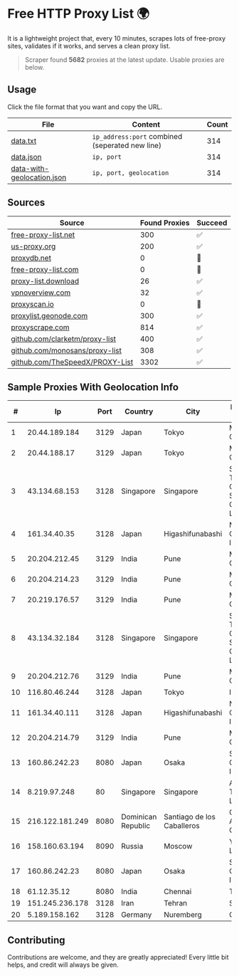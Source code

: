 
# Free HTTP Proxy List 🌍

It is a lightweight project that, every 10 minutes, scrapes lots of free-proxy sites, validates if it works, and serves a clean proxy list.


> Scraper found **5682** proxies at the latest update. Usable proxies are below.

## Usage

Click the file format that you want and copy the URL.


|File|Content|Count|
|----|-------|-----|
|[data.txt](https://raw.githubusercontent.com/themiralay/Proxy-List-World/master/data.txt)|`ip_address:port` combined (seperated new line)|314|
|[data.json](https://raw.githubusercontent.com/themiralay/Proxy-List-World/master/data.json)|`ip, port`|314|
|[data-with-geolocation.json](https://raw.githubusercontent.com/themiralay/Proxy-List-World/master/data-with-geolocation.json)|`ip, port, geolocation`|314|

## Sources

|Source|Found Proxies|Succeed|
|------|-------------|-------|
|[free-proxy-list.net](https://free-proxy-list.net)|300|✅|
|[us-proxy.org](https://www.us-proxy.org)|200|✅|
|[proxydb.net](http://proxydb.net)|0|🚫|
|[free-proxy-list.com](https://free-proxy-list.com/?page=&port=&type%5B%5D=http&type%5B%5D=https&up_time=0&search=Search)|0|🚫|
|[proxy-list.download](https://www.proxy-list.download/HTTP)|26|✅|
|[vpnoverview.com](https://vpnoverview.com/privacy/anonymous-browsing/free-proxy-servers)|32|✅|
|[proxyscan.io](https://www.proxyscan.io)|0|🚫|
|[proxylist.geonode.com](https://proxylist.geonode.com/api/proxy-list?limit=300&page=1&sort_by=lastChecked&sort_type=desc&protocols=http,https)|300|✅|
|[proxyscrape.com](https://api.proxyscrape.com/v2/?request=displayproxies&protocol=http&timeout=10000&country=all&ssl=all&anonymity=all)|814|✅|
|[github.com/clarketm/proxy-list](https://raw.githubusercontent.com/clarketm/proxy-list/master/proxy-list-raw.txt)|400|✅|
|[github.com/monosans/proxy-list](https://raw.githubusercontent.com/monosans/proxy-list/main/proxies/http.txt)|308|✅|
|[github.com/TheSpeedX/PROXY-List](https://raw.githubusercontent.com/TheSpeedX/PROXY-List/master/http.txt)|3302|✅|


## Sample Proxies With Geolocation Info

|#|Ip|Port|Country|City|Internet Service Provider|
|-|--|----|-------|----|-------------------------|
|1|20.44.189.184|3129|Japan|Tokyo|Microsoft Corporation|
|2|20.44.188.17|3129|Japan|Tokyo|Microsoft Corporation|
|3|43.134.68.153|3128|Singapore|Singapore|Shenzhen Tencent Computer Systems Company Limited|
|4|161.34.40.35|3128|Japan|Higashifunabashi|NTT PC Communications, Inc.|
|5|20.204.212.45|3129|India|Pune|Microsoft Corporation|
|6|20.204.214.23|3129|India|Pune|Microsoft Corporation|
|7|20.219.176.57|3129|India|Pune|Microsoft Corporation|
|8|43.134.32.184|3128|Singapore|Singapore|Shenzhen Tencent Computer Systems Company Limited|
|9|20.204.212.76|3129|India|Pune|Microsoft Corporation|
|10|116.80.46.244|3128|Japan|Tokyo|InfoSphere|
|11|161.34.40.111|3128|Japan|Higashifunabashi|NTT PC Communications, Inc.|
|12|20.204.214.79|3129|India|Pune|Microsoft Corporation|
|13|160.86.242.23|8080|Japan|Osaka|Sony Network Communications Inc|
|14|8.219.97.248|80|Singapore|Singapore|Alibaba (US) Technology Co., Ltd.|
|15|216.122.181.249|8080|Dominican Republic|Santiago de los Caballeros|Colocation America Corporation|
|16|158.160.63.194|8090|Russia|Moscow|Yandex.Cloud LLC|
|17|160.86.242.23|8080|Japan|Osaka|Sony Network Communications Inc|
|18|61.12.35.12|8080|India|Chennai|Ttsl-isp Division|
|19|151.245.236.178|3128|Iran|Tehran|SHATEL Network|
|20|5.189.158.162|3128|Germany|Nuremberg|Contabo GmbH|



## Contributing

Contributions are welcome, and they are greatly appreciated! Every
little bit helps, and credit will always be given.

